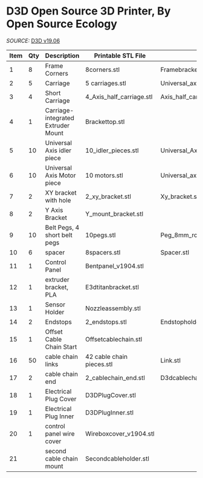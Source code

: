 # D3D Open Source 3D Printer, By Open Source Ecology

_SOURCE:_ [D3D v19.06](https://wiki.opensourceecology.org/wiki/D3D_v19.06)

| Item | Qty | Description                        | Printable STL File        | Single Part                                 |
| ---- | --- | ---------------------------------- | ------------------------- | ------------------------------------------- |
| 1    | 8   | Frame Corners                      | 8corners.stl              | Framebracket.stl                            |
| 2    | 5   | Carriage                           | 5 carriages.stl           | Universal_axis_carriage_side.stl            |
| 3    | 4   | Short Carriage                     | 4_Axis_half_carriage.stl  | Axis_half_carriage.stl                      |
| 4    | 1   | Carriage-integrated Extruder Mount | Brackettop.stl            |                                             |
| 5    | 10  | Universal Axis idler piece         | 10_idler_pieces.stl       | Universal_Axis_Idler_Side_short_version.stl |
| 6    | 10  | Universal Axis Motor piece         | 10 motors.stl             | Universal_axis_motor_side.stl               |
| 7    | 2   | XY bracket with hole               | 2_xy_bracket.stl          | Xy_bracket.stl                              |
| 8    | 2   | Y Axis Bracket                     | Y_mount_bracket.stl       |                                             |
| 9    | 10  | Belt Pegs, 4 short belt pegs       | 10pegs.stl                | Peg_8mm_rods.stl                            |
| 10   | 6   | spacer                             | 8spacers.stl              | Spacer.stl                                  |
| 11   | 1   | Control Panel                      | Bentpanel_v1904.stl       |                                             |
| 12   | 1   | extruder bracket, PLA              | E3dtitanbracket.stl       |                                             |
| 13   | 1   | Sensor Holder                      | Nozzleassembly.stl        |                                             |
| 14   | 2   | Endstops                           | 2_endstops.stl            | Endstopholder2.stl                          |
| 15   | 1   | Offset Cable Chain Start           | Offsetcablechain.stl      |                                             |
| 16   | 50  | cable chain links                  | 42 cable chain pieces.stl | Link.stl                                    |
| 17   | 2   | cable chain end                    | 2_cablechain_end.stl      | D3dcablechain_end.stl                       |
| 18   | 1   | Electrical Plug Cover              | D3DPlugCover.stl          |                                             |
| 19   | 1   | Electrical Plug Inner              | D3DPlugInner.stl          |                                             |
| 20   | 1   | control panel wire cover           | Wireboxcover_v1904.stl    |                                             |
| 21   |     | second cable chain mount           | Secondcableholder.stl     |                                             |
